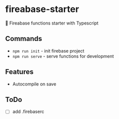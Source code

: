 # fireabase-starter

🐣 Fireabase functions starter with Typescript

## Commands

- `npm run init` - init firebase project
- `npm run serve` - serve functions for development 

## Features

- Autocompile on save

## ToDo

- [ ] add .firebaserc
